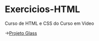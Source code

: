 # Exercicios-HTML
 Curso de HTML e CSS do Curso em Vídeo

&rarr;<a href="https://lucianojr88.github.io/Exercicios-HTML/projeto-glass-html5/" target=_blank>Projeto Glass</a>